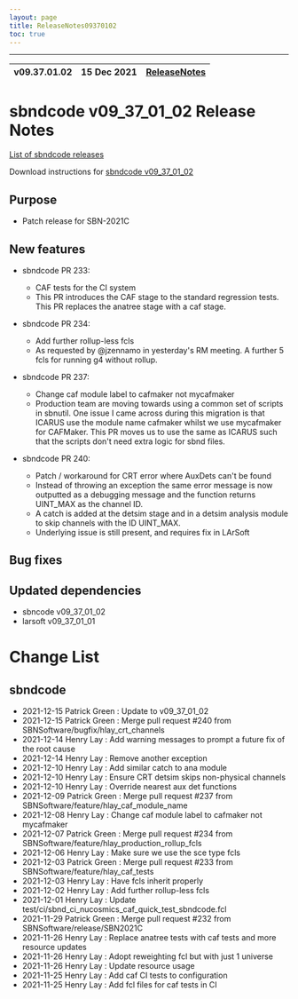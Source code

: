 ```yaml
---
layout: page
title: ReleaseNotes09370102
toc: true
---
```


-----------------------------------------------------------------------------
| v09.37.01.02 | 15 Dec 2021 | [ReleaseNotes](ReleaseNotes09370102.html) |
| --- | --- | --- |



sbndcode v09_37_01_02 Release Notes
=======================================================================================

[List of sbndcode releases](List_of_SBND_code_releases.html)

Download instructions for [sbndcode v09_37_01_02](http://scisoft.fnal.gov/scisoft/bundles/sbnd/v09_37_01_02/sbndcode-v09_37_01_02.html)

Purpose
---------------------------------------------------

* Patch release for SBN-2021C

New features
---------------------------------------------------

* sbndcode PR 233:
  * CAF tests for the CI system
  * This PR introduces the CAF stage to the standard regression tests. This PR replaces the anatree stage with a caf stage. 

* sbndcode PR 234:
  * Add further rollup-less fcls
  * As requested by @jzennamo in yesterday's RM meeting. A further 5 fcls for running g4 without rollup.

* sbndcode PR 237:
  * Change caf module label to cafmaker not mycafmaker
  * Production team are moving towards using a common set of scripts in sbnutil. One issue I came across during this migration is that ICARUS use the module name cafmaker whilst we use mycafmaker for CAFMaker. This PR moves us to use the same as ICARUS such that the scripts don't need extra logic for sbnd files.

* sbndcode PR 240:
   * Patch / workaround for CRT error where AuxDets can't be found
   * Instead of throwing an exception the same error message is now outputted as a debugging message and the function returns UINT_MAX as the channel ID.
   * A catch is added at the detsim stage and in a detsim analysis module to skip channels with the ID UINT_MAX.
   * Underlying issue is still present, and requires fix in LArSoft

Bug fixes
---------------------------------------------------

Updated dependencies
---------------------------------------------------

* sbncode v09_37_01_02
* larsoft v09_37_01_01

Change List
==========================================

sbndcode
---------------------------------------------------

* 2021-12-15  Patrick Green : Update to v09_37_01_02
* 2021-12-15  Patrick Green : Merge pull request #240 from SBNSoftware/bugfix/hlay_crt_channels
* 2021-12-14  Henry Lay : Add warning messages to prompt a future fix of the root cause
* 2021-12-14  Henry Lay : Remove another exception
* 2021-12-10  Henry Lay : Add similar catch to ana module
* 2021-12-10  Henry Lay : Ensure CRT detsim skips non-physical channels
* 2021-12-10  Henry Lay : Override nearest aux det functions
* 2021-12-09  Patrick Green : Merge pull request #237 from SBNSoftware/feature/hlay_caf_module_name
* 2021-12-08  Henry Lay : Change caf module label to cafmaker not mycafmaker
* 2021-12-07  Patrick Green : Merge pull request #234 from SBNSoftware/feature/hlay_production_rollup_fcls
* 2021-12-06  Henry Lay : Make sure we use the sce type fcls
* 2021-12-03  Patrick Green : Merge pull request #233 from SBNSoftware/feature/hlay_caf_tests
* 2021-12-03  Henry Lay : Have fcls inherit properly
* 2021-12-02  Henry Lay : Add further rollup-less fcls
* 2021-12-01  Henry Lay : Update test/ci/sbnd_ci_nucosmics_caf_quick_test_sbndcode.fcl
* 2021-11-29  Patrick Green : Merge pull request #232 from SBNSoftware/release/SBN2021C
* 2021-11-26  Henry Lay : Replace anatree tests with caf tests and more resource updates
* 2021-11-26  Henry Lay : Adopt reweighting fcl but with just 1 universe
* 2021-11-26  Henry Lay : Update resource usage
* 2021-11-25  Henry Lay : Add caf CI tests to configuration
* 2021-11-25  Henry Lay : Add fcl files for caf tests in CI
